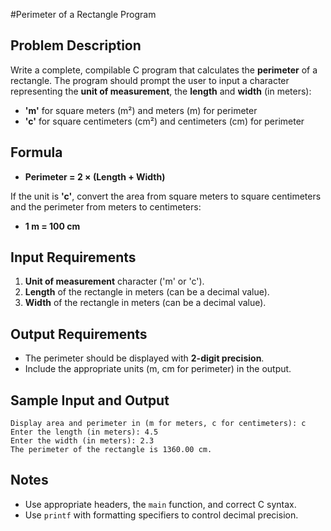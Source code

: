 #Perimeter of a Rectangle Program

## Problem Description

Write a complete, compilable C program that calculates the **perimeter** of a rectangle. The program should prompt the user to input a character representing the **unit of measurement**, the **length** and **width** (in meters):

- **'m'** for square meters (m²) and meters (m) for perimeter
- **'c'** for square centimeters (cm²) and centimeters (cm) for perimeter

## Formula

- **Perimeter = 2 × (Length + Width)**

If the unit is **'c'**, convert the area from square meters to square centimeters and the perimeter from meters to centimeters:

- **1 m = 100 cm**

## Input Requirements

1. **Unit of measurement** character ('m' or 'c').
2. **Length** of the rectangle in meters (can be a decimal value).
3. **Width** of the rectangle in meters (can be a decimal value).


## Output Requirements

- The perimeter should be displayed with **2-digit precision**.
- Include the appropriate units (m, cm for perimeter) in the output.

## Sample Input and Output

```
Display area and perimeter in (m for meters, c for centimeters): c
Enter the length (in meters): 4.5
Enter the width (in meters): 2.3
The perimeter of the rectangle is 1360.00 cm.
```

## Notes

- Use appropriate headers, the `main` function, and correct C syntax.
- Use `printf` with formatting specifiers to control decimal precision.

